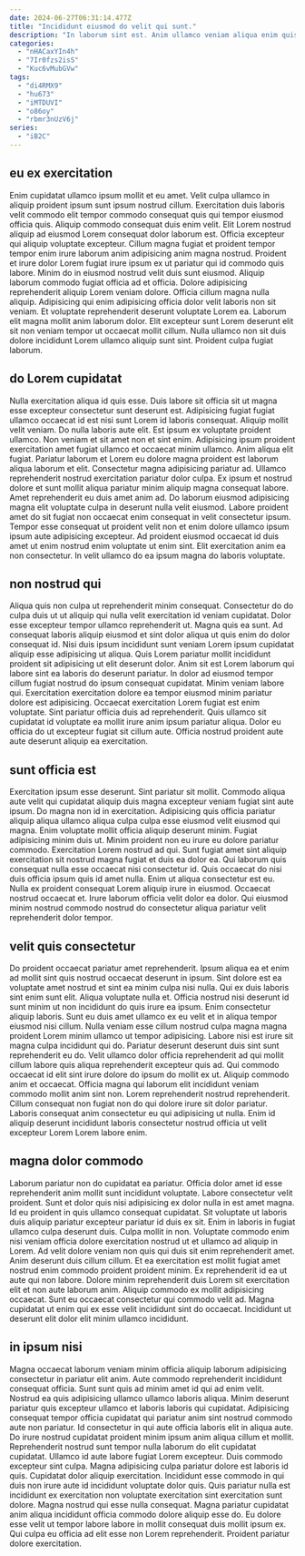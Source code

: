 ```yaml
---
date: 2024-06-27T06:31:14.477Z
title: "Incididunt eiusmod do velit qui sunt."
description: "In laborum sint est. Anim ullamco veniam aliqua enim quis consectetur veniam labore officia cillum est dolor sit."
categories:
  - "nHACaxYIn4h"
  - "7Ir0fzs2isS"
  - "Kuc6vMubGVw"
tags:
  - "di4RMX9"
  - "hu673"
  - "iMTDUVI"
  - "o86oy"
  - "rbmr3nUzV6j"
series:
  - "iB2C"
---
```



## eu ex exercitation

Enim cupidatat ullamco ipsum mollit et eu amet. Velit culpa ullamco in aliquip proident ipsum sunt ipsum nostrud cillum. Exercitation duis laboris velit commodo elit tempor commodo consequat quis qui tempor eiusmod officia quis. Aliquip commodo consequat duis enim velit. Elit Lorem nostrud aliquip ad eiusmod Lorem consequat dolor laborum est. Officia excepteur qui aliquip voluptate excepteur.
Cillum magna fugiat et proident tempor tempor enim irure laborum anim adipisicing anim magna nostrud. Proident et irure dolor Lorem fugiat irure ipsum ex ut pariatur qui id commodo quis labore. Minim do in eiusmod nostrud velit duis sunt eiusmod. Aliquip laborum commodo fugiat officia ad et officia. Dolore adipisicing reprehenderit aliquip Lorem veniam dolore. Officia cillum magna nulla aliquip. Adipisicing qui enim adipisicing officia dolor velit laboris non sit veniam. Et voluptate reprehenderit deserunt voluptate Lorem ea.
Laborum elit magna mollit anim laborum dolor. Elit excepteur sunt Lorem deserunt elit sit non veniam tempor ut occaecat mollit cillum. Nulla ullamco non sit duis dolore incididunt Lorem ullamco aliquip sunt sint. Proident culpa fugiat laborum.

## do Lorem cupidatat

Nulla exercitation aliqua id quis esse. Duis labore sit officia sit ut magna esse excepteur consectetur sunt deserunt est. Adipisicing fugiat fugiat ullamco occaecat id est nisi sunt Lorem id laboris consequat. Aliquip mollit velit veniam. Do nulla laboris aute elit. Est ipsum ex voluptate proident ullamco. Non veniam et sit amet non et sint enim.
Adipisicing ipsum proident exercitation amet fugiat ullamco et occaecat minim ullamco. Anim aliqua elit fugiat. Pariatur laborum et Lorem eu dolore magna proident est laborum aliqua laborum et elit. Consectetur magna adipisicing pariatur ad. Ullamco reprehenderit nostrud exercitation pariatur dolor culpa. Ex ipsum et nostrud dolore et sunt mollit aliqua pariatur minim aliquip magna consequat labore. Amet reprehenderit eu duis amet anim ad. Do laborum eiusmod adipisicing magna elit voluptate culpa in deserunt nulla velit eiusmod.
Labore proident amet do sit fugiat non occaecat enim consequat in velit consectetur ipsum. Tempor esse consequat ut proident velit non et enim dolore ullamco ipsum ipsum aute adipisicing excepteur. Ad proident eiusmod occaecat id duis amet ut enim nostrud enim voluptate ut enim sint. Elit exercitation anim ea non consectetur. In velit ullamco do ea ipsum magna do laboris voluptate.

## non nostrud qui

Aliqua quis non culpa ut reprehenderit minim consequat. Consectetur do do culpa duis ut ut aliquip qui nulla velit exercitation id veniam cupidatat. Dolor esse excepteur tempor ullamco reprehenderit ut. Magna quis ea sunt. Ad consequat laboris aliquip eiusmod et sint dolor aliqua ut quis enim do dolor consequat id. Nisi duis ipsum incididunt sunt veniam Lorem ipsum cupidatat aliquip esse adipisicing ut aliqua. Quis Lorem pariatur mollit incididunt proident sit adipisicing ut elit deserunt dolor.
Anim sit est Lorem laborum qui labore sint ea laboris do deserunt pariatur. In dolor ad eiusmod tempor cillum fugiat nostrud do ipsum consequat cupidatat. Minim veniam labore qui. Exercitation exercitation dolore ea tempor eiusmod minim pariatur dolore est adipisicing. Occaecat exercitation Lorem fugiat est enim voluptate.
Sint pariatur officia duis ad reprehenderit. Quis ullamco sit cupidatat id voluptate ea mollit irure anim ipsum pariatur aliqua. Dolor eu officia do ut excepteur fugiat sit cillum aute. Officia nostrud proident aute aute deserunt aliquip ea exercitation.

## sunt officia est

Exercitation ipsum esse deserunt. Sint pariatur sit mollit. Commodo aliqua aute velit qui cupidatat aliquip duis magna excepteur veniam fugiat sint aute ipsum. Do magna non id in exercitation. Adipisicing quis officia pariatur aliquip aliqua ullamco aliqua culpa culpa esse eiusmod velit eiusmod qui magna. Enim voluptate mollit officia aliquip deserunt minim.
Fugiat adipisicing minim duis ut. Minim proident non eu irure eu dolore pariatur commodo. Exercitation Lorem nostrud ad qui. Sunt fugiat amet sint aliquip exercitation sit nostrud magna fugiat et duis ea dolor ea.
Qui laborum quis consequat nulla esse occaecat nisi consectetur id. Quis occaecat do nisi duis officia ipsum quis id amet nulla. Enim ut aliqua consectetur est eu. Nulla ex proident consequat Lorem aliquip irure in eiusmod. Occaecat nostrud occaecat et. Irure laborum officia velit dolor ea dolor. Qui eiusmod minim nostrud commodo nostrud do consectetur aliqua pariatur velit reprehenderit dolor tempor.

## velit quis consectetur

Do proident occaecat pariatur amet reprehenderit. Ipsum aliqua ea et enim ad mollit sint quis nostrud occaecat deserunt in ipsum. Sint dolore est ea voluptate amet nostrud et sint ea minim culpa nisi nulla. Qui ex duis laboris sint enim sunt elit. Aliqua voluptate nulla et. Officia nostrud nisi deserunt id sunt minim ut non incididunt do quis irure ea ipsum. Enim consectetur aliquip laboris.
Sunt eu duis amet ullamco ex eu velit et in aliqua tempor eiusmod nisi cillum. Nulla veniam esse cillum nostrud culpa magna magna proident Lorem minim ullamco ut tempor adipisicing. Labore nisi est irure sit magna culpa incididunt qui do. Pariatur deserunt deserunt duis sint sunt reprehenderit eu do. Velit ullamco dolor officia reprehenderit ad qui mollit cillum labore quis aliqua reprehenderit excepteur quis ad.
Qui commodo occaecat id elit sint irure dolore do ipsum do mollit ex ut. Aliquip commodo anim et occaecat. Officia magna qui laborum elit incididunt veniam commodo mollit anim sint non. Lorem reprehenderit nostrud reprehenderit. Cillum consequat non fugiat non do qui dolore irure sit dolor pariatur. Laboris consequat anim consectetur eu qui adipisicing ut nulla. Enim id aliquip deserunt incididunt laboris consectetur nostrud officia ut velit excepteur Lorem Lorem labore enim.

## magna dolor commodo

Laborum pariatur non do cupidatat ea pariatur. Officia dolor amet id esse reprehenderit anim mollit sunt incididunt voluptate. Labore consectetur velit proident. Sunt et dolor quis nisi adipisicing ex dolor nulla in est amet magna. Id eu proident in quis ullamco consequat cupidatat.
Sit voluptate ut laboris duis aliquip pariatur excepteur pariatur id duis ex sit. Enim in laboris in fugiat ullamco culpa deserunt duis. Culpa mollit in non. Voluptate commodo enim nisi veniam officia dolore exercitation nostrud ut et ullamco ad aliquip in Lorem. Ad velit dolore veniam non quis qui duis sit enim reprehenderit amet. Anim deserunt duis cillum cillum.
Et ea exercitation est mollit fugiat amet nostrud enim commodo proident proident minim. Ex reprehenderit id ea ut aute qui non labore. Dolore minim reprehenderit duis Lorem sit exercitation elit et non aute laborum anim. Aliquip commodo ex mollit adipisicing occaecat. Sunt eu occaecat consectetur qui commodo velit ad. Magna cupidatat ut enim qui ex esse velit incididunt sint do occaecat. Incididunt ut deserunt elit dolor elit minim ullamco incididunt.

## in ipsum nisi

Magna occaecat laborum veniam minim officia aliquip laborum adipisicing consectetur in pariatur elit anim. Aute commodo reprehenderit incididunt consequat officia. Sunt sunt quis ad minim amet id qui ad enim velit. Nostrud ea quis adipisicing ullamco ullamco laboris aliqua. Minim deserunt pariatur quis excepteur ullamco et laboris laboris qui cupidatat. Adipisicing consequat tempor officia cupidatat qui pariatur anim sint nostrud commodo aute non pariatur. Id consectetur in qui aute officia laboris elit in aliqua aute. Do irure nostrud cupidatat proident minim ipsum anim aliqua cillum et mollit.
Reprehenderit nostrud sunt tempor nulla laborum do elit cupidatat cupidatat. Ullamco id aute labore fugiat Lorem excepteur. Duis commodo excepteur sint culpa. Magna adipisicing culpa pariatur dolore est laboris id quis.
Cupidatat dolor aliquip exercitation. Incididunt esse commodo in qui duis non irure aute id incididunt voluptate dolor quis. Quis pariatur nulla est incididunt ex exercitation non voluptate exercitation sint exercitation sunt dolore. Magna nostrud qui esse nulla consequat. Magna pariatur cupidatat anim aliqua incididunt officia commodo dolore aliquip esse do. Eu dolore esse velit ut tempor labore labore in mollit consequat duis mollit ipsum ex. Qui culpa eu officia ad elit esse non Lorem reprehenderit. Proident pariatur dolore exercitation.

